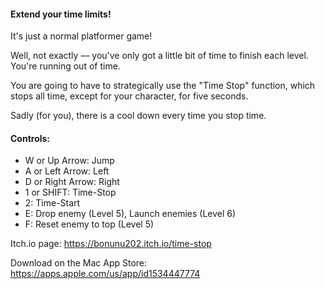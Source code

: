 #### Extend your time limits!
It's just a normal platformer game!

Well, not exactly –– you've only got a little bit of time to finish each level. You're running out of time.

You are going to have to strategically use the "Time Stop" function, which stops all time, except for your character, for five seconds.

Sadly (for you), there is a cool down every time you stop time. 

#### Controls:
- W or Up Arrow: Jump
- A or Left Arrow: Left
- D or Right Arrow: Right
- 1 or SHIFT: Time-Stop
- 2: Time-Start
- E: Drop enemy (Level 5), Launch enemies (Level 6)
- F: Reset enemy to top (Level 5)
 
 Itch.io page: https://bonunu202.itch.io/time-stop
 
 Download on the Mac App Store: https://apps.apple.com/us/app/id1534447774
